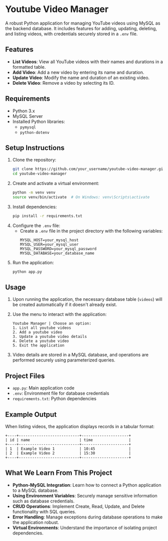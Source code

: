 # Youtube Video Manager

A robust Python application for managing YouTube videos using MySQL as the backend database. It includes features for adding, updating, deleting, and listing videos, with credentials securely stored in a `.env` file.

## Features

- **List Videos**: View all YouTube videos with their names and durations in a formatted table.
- **Add Video**: Add a new video by entering its name and duration.
- **Update Video**: Modify the name and duration of an existing video.
- **Delete Video**: Remove a video by selecting its ID.

## Requirements

- Python 3.x
- MySQL Server
- Installed Python libraries:
  - `pymysql`
  - `python-dotenv`

## Setup Instructions

1. Clone the repository:
   ```bash
   git clone https://github.com/your_username/youtube-video-manager.git
   cd youtube-video-manager
   ```
2. Create and activate a virtual environment:
   ```bash
   python -m venv venv
   source venv/bin/activate  # On Windows: venv\Scripts\activate
   ```
3. Install dependencies:
   ```bash
   pip install -r requirements.txt
   ```
4. Configure the `.env` file:
   - Create a `.env` file in the project directory with the following variables:
     ```env
     MYSQL_HOST=your_mysql_host
     MYSQL_USER=your_mysql_user
     MYSQL_PASSWORD=your_mysql_password
     MYSQL_DATABASE=your_database_name
     ```
5. Run the application:
   ```bash
   python app.py
   ```

## Usage

1. Upon running the application, the necessary database table (`videos`) will be created automatically if it doesn't already exist.
2. Use the menu to interact with the application:

   ```plaintext
   Youtube Manager | Choose an option:
   1. List all youtube videos
   2. Add a youtube video
   3. Update a youtube video details
   4. Delete a youtube video
   5. Exit the application
   ```
3. Video details are stored in a MySQL database, and operations are performed securely using parameterized queries.

## Project Files

- `app.py`: Main application code
- `.env`: Environment file for database credentials
- `requirements.txt`: Python dependencies

## Example Output

When listing videos, the application displays records in a tabular format:

```plaintext
+----+---------------------------+---------------------+
| id | name                      | time                |
+----+---------------------------+---------------------+
| 1  | Example Video 1           | 10:45               |
| 2  | Example Video 2           | 15:30               |
+----+---------------------------+---------------------+
```

## What We Learn From This Project

- **Python-MySQL Integration**: Learn how to connect a Python application to a MySQL database.
- **Using Environment Variables**: Securely manage sensitive information such as database credentials.
- **CRUD Operations**: Implement Create, Read, Update, and Delete functionality with SQL queries.
- **Error Handling**: Manage exceptions during database operations to make the application robust.
- **Virtual Environments**: Understand the importance of isolating project dependencies.

